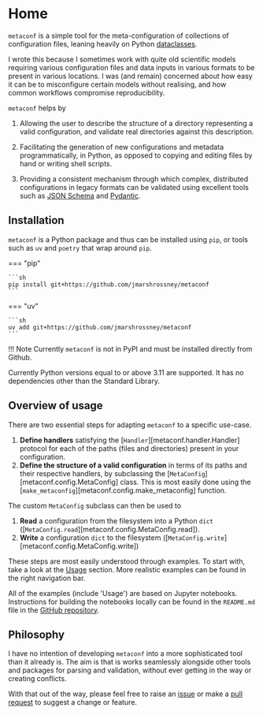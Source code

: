 # Home

`metaconf` is a simple tool for the meta-configuration of collections of configuration files, leaning heavily on Python [dataclasses](https://docs.python.org/3/library/dataclasses.html).

I wrote this because I sometimes work with quite old scientific models requiring various configuration files and data inputs in various formats to be present in various locations. I was (and remain) concerned about how easy it can be to misconfigure certain models without realising, and how common workflows compromise reproducibility.

`metaconf` helps by

1. Allowing the user to describe the structure of a directory representing a valid configuration, and validate real directories against this description.

2. Facilitating the generation of new configurations and metadata programmatically, in Python, as opposed to copying and editing files by hand or writing shell scripts.

3. Providing a consistent mechanism through which complex, distributed configurations in legacy formats can be validated using excellent tools such as [JSON Schema](https://json-schema.org/) and [Pydantic](https://docs.pydantic.dev/).


## Installation

`metaconf` is a Python package and thus can be installed using `pip`, or tools such as `uv` and `poetry` that wrap around `pip`.


=== "pip"

    ```sh
    pip install git+https://github.com/jmarshrossney/metaconf
    ```

=== "uv"

    ```sh
    uv add git+https://github.com/jmarshrossney/metaconf
    ```

!!! Note
    Currently `metaconf` is not in PyPI and must be installed directly from Github.

Currently Python versions equal to or above 3.11 are supported.
It has no dependencies other than the Standard Library.


## Overview of usage

There are two essential steps for adapting `metaconf` to a specific use-case.

1. **Define handlers** satisfying the [`Handler`][metaconf.handler.Handler] protocol for each of the paths (files and directories) present in your configuration.
2. **Define the structure of a valid configuration** in terms of its paths and their respective handlers, by subclassing the [`MetaConfig`][metaconf.config.MetaConfig] class. This is most easily done using the [`make_metaconfig`][metaconf.config.make_metaconfig] function.

The custom `MetaConfig` subclass can then be used to

1. **Read** a configuration from the filesystem into a Python `dict` ([`MetaConfig.read`][metaconf.config.MetaConfig.read]). 
2. **Write** a configuration `dict` to the filesystem ([`MetaConfig.write`][metaconf.config.MetaConfig.write])

These steps are most easily understood through examples. To start with, take a look at the [Usage](examples/101/notebook.ipynb) section. More realistic examples can be found in the right navigation bar.

All of the examples (include 'Usage') are based on Jupyter notebooks. Instructions for building the notebooks locally can be found in the `README.md` file in the [GitHub repository](https://github.com/jmarshrossney/metaconf).


## Philosophy

I have no intention of developing `metaconf` into a more sophisticated tool than it already is. The aim is that is works seamlessly alongside other tools and packages for parsing and validation, without ever getting in the way or creating conflicts.

With that out of the way, please feel free to raise an [issue](https://github.com/jmarshrossney/metaconf/issues) or make a [pull request](https://github.com/jmarshrossney/metaconf/pulls) to suggest a change or feature.

